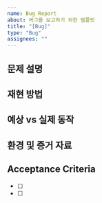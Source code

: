 ```yaml
---
name: Bug Report
about: 버그를 보고하기 위한 템플릿
title: "[Bug]"
type: "Bug"
assignees: ""
---
```


## 문제 설명

<!-- 어떤 문제가 발생했는지 간결하게 설명해주세요 -->

## 재현 방법

<!-- 1. '...'로 이동 -->
<!-- 2. '....'를 클릭 -->

## 예상 vs 실제 동작

<!-- 예상했던 동작과 실제 동작의 차이점을 설명해주세요 -->

## 환경 및 증거 자료

<!-- OS, 브라우저, 기기 정보 및 스크린샷이나 로그가 있다면 첨부해주세요 -->

## Acceptance Criteria

<!-- 이 버그가 해결되었다고 판단할 수 있는 조건 -->

- [ ]
- [ ]
